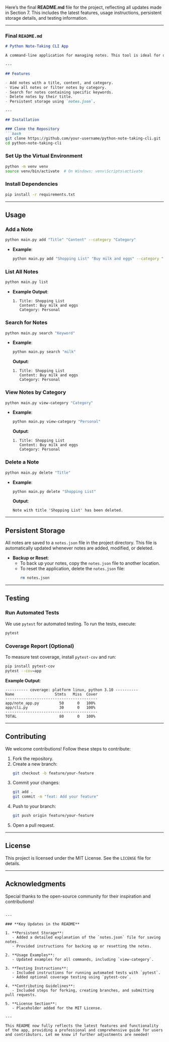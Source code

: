 Here’s the final **README.md** file for the project, reflecting all updates made in Section 7. This includes the latest features, usage instructions, persistent storage details, and testing information.

---

### **Final `README.md`**

```markdown
# Python Note-Taking CLI App

A command-line application for managing notes. This tool is ideal for developers, students, and professionals who prefer a terminal-based workflow to organize their tasks.

---

## Features

- Add notes with a title, content, and category.
- View all notes or filter notes by category.
- Search for notes containing specific keywords.
- Delete notes by their title.
- Persistent storage using `notes.json`.

---

## Installation

### Clone the Repository
```bash
git clone https://github.com/your-username/python-note-taking-cli.git
cd python-note-taking-cli
```

### Set Up the Virtual Environment
```bash
python -m venv venv
source venv/bin/activate  # On Windows: venv\Scripts\activate
```

### Install Dependencies
```bash
pip install -r requirements.txt
```

---

## Usage

### Add a Note
```bash
python main.py add "Title" "Content" --category "Category"
```
- **Example**:
  ```bash
  python main.py add "Shopping List" "Buy milk and eggs" --category "Personal"
  ```

### List All Notes
```bash
python main.py list
```

- **Example Output**:
  ```plaintext
  1. Title: Shopping List
     Content: Buy milk and eggs
     Category: Personal
  ```

### Search for Notes
```bash
python main.py search "Keyword"
```
- **Example**:
  ```bash
  python main.py search "milk"
  ```
  **Output**:
  ```plaintext
  1. Title: Shopping List
     Content: Buy milk and eggs
     Category: Personal
  ```

### View Notes by Category
```bash
python main.py view-category "Category"
```
- **Example**:
  ```bash
  python main.py view-category "Personal"
  ```
  **Output**:
  ```plaintext
  1. Title: Shopping List
     Content: Buy milk and eggs
     Category: Personal
  ```

### Delete a Note
```bash
python main.py delete "Title"
```
- **Example**:
  ```bash
  python main.py delete "Shopping List"
  ```
  **Output**:
  ```plaintext
  Note with title 'Shopping List' has been deleted.
  ```

---

## Persistent Storage

All notes are saved to a `notes.json` file in the project directory. This file is automatically updated whenever notes are added, modified, or deleted.

- **Backup or Reset**:
  - To back up your notes, copy the `notes.json` file to another location.
  - To reset the application, delete the `notes.json` file:
    ```bash
    rm notes.json
    ```

---

## Testing

### Run Automated Tests
We use `pytest` for automated testing. To run the tests, execute:
```bash
pytest
```

### Coverage Report (Optional)
To measure test coverage, install `pytest-cov` and run:
```bash
pip install pytest-cov
pytest --cov=app
```

**Example Output**:
```plaintext
---------- coverage: platform linux, python 3.10 ----------
Name                  Stmts   Miss  Cover
-----------------------------------------
app/note_app.py         50      0   100%
app/cli.py              30      0   100%
-----------------------------------------
TOTAL                   80      0   100%
```

---

## Contributing

We welcome contributions! Follow these steps to contribute:

1. Fork the repository.
2. Create a new branch:
   ```bash
   git checkout -b feature/your-feature
   ```
3. Commit your changes:
   ```bash
   git add .
   git commit -m "feat: Add your feature"
   ```
4. Push to your branch:
   ```bash
   git push origin feature/your-feature
   ```
5. Open a pull request.

---

## License

This project is licensed under the MIT License. See the `LICENSE` file for details.

---

## Acknowledgments

Special thanks to the open-source community for their inspiration and contributions!
```

---

### **Key Updates in the README**

1. **Persistent Storage**:
   - Added a detailed explanation of the `notes.json` file for saving notes.
   - Provided instructions for backing up or resetting the notes.

2. **Usage Examples**:
   - Updated examples for all commands, including `view-category`.

3. **Testing Instructions**:
   - Included instructions for running automated tests with `pytest`.
   - Added optional coverage testing using `pytest-cov`.

4. **Contributing Guidelines**:
   - Included steps for forking, creating branches, and submitting pull requests.

5. **License Section**:
   - Placeholder added for the MIT License.

---

This README now fully reflects the latest features and functionality of the app, providing a professional and comprehensive guide for users and contributors. Let me know if further adjustments are needed!